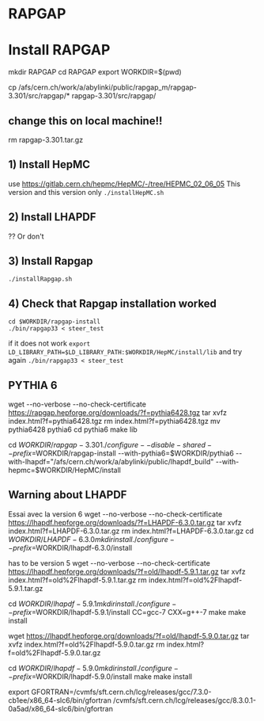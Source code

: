 # RAPGAP

# Install RAPGAP

mkdir RAPGAP
cd RAPGAP
export WORKDIR=$(pwd)



cp /afs/cern.ch/work/a/abylinki/public/rapgap_m/rapgap-3.301/src/rapgap/* rapgap-3.301/src/rapgap/
## change this on local machine!!
rm rapgap-3.301.tar.gz

## 1) Install HepMC

use https://gitlab.cern.ch/hepmc/HepMC/-/tree/HEPMC_02_06_05
This version and this version only
```./installHepMC.sh```

## 2) Install LHAPDF

??
Or don't

## 3) Install Rapgap

```./installRapgap.sh```

## 4) Check that Rapgap installation worked

```
cd $WORKDIR/rapgap-install
./bin/rapgap33 < steer_test
```

if it does not work
```export LD_LIBRARY_PATH=$LD_LIBRARY_PATH:$WORKDIR/HepMC/install/lib```
and try again
```./bin/rapgap33 < steer_test```

## PYTHIA 6

wget --no-verbose --no-check-certificate https://rapgap.hepforge.org/downloads/?f=pythia6428.tgz
tar xvfz index.html?f=pythia6428.tgz
rm index.html?f=pythia6428.tgz
mv pythia6428 pythia6
cd pythia6
make lib


cd $WORKDIR/rapgap-3.301
./configure --disable-shared --prefix=$WORKDIR/rapgap-install --with-pythia6=$WORKDIR/pythia6 --with-lhapdf="/afs/cern.ch/work/a/abylinki/public/lhapdf_build" --with-hepmc=$WORKDIR/HepMC/install




## Warning about LHAPDF

Essai avec la version 6
wget --no-verbose --no-check-certificate https://lhapdf.hepforge.org/downloads/?f=LHAPDF-6.3.0.tar.gz
tar xvfz index.html\?f\=LHAPDF-6.3.0.tar.gz
rm index.html\?f\=LHAPDF-6.3.0.tar.gz
cd $WORKDIR/LHAPDF-6.3.0
mkdir install
./configure --prefix=$WORKDIR/lhapdf-6.3.0/install

has to be version 5
wget --no-verbose --no-check-certificate https://lhapdf.hepforge.org/downloads/?f=old/lhapdf-5.9.1.tar.gz
tar xvfz index.html?f=old%2Flhapdf-5.9.1.tar.gz
rm index.html?f=old%2Flhapdf-5.9.1.tar.gz

cd $WORKDIR/lhapdf-5.9.1
mkdir install
./configure --prefix=$WORKDIR/lhapdf-5.9.1/install CC=gcc-7 CXX=g++-7
make
make install


wget https://lhapdf.hepforge.org/downloads/?f=old/lhapdf-5.9.0.tar.gz
tar xvfz index.html?f=old%2Flhapdf-5.9.0.tar.gz
rm index.html?f=old%2Flhapdf-5.9.0.tar.gz

cd $WORKDIR/lhapdf-5.9.0
mkdir install
./configure --prefix=$WORKDIR/lhapdf-5.9.0/install
make
make install


export GFORTRAN=/cvmfs/sft.cern.ch/lcg/releases/gcc/7.3.0-cb1ee/x86_64-slc6/bin/gfortran
/cvmfs/sft.cern.ch/lcg/releases/gcc/8.3.0.1-0a5ad/x86_64-slc6/bin/gfortran

